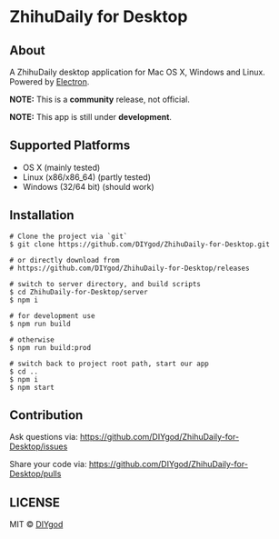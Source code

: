 # ZhihuDaily for Desktop

## About

A ZhihuDaily desktop application for Mac OS X, Windows and Linux. Powered by [Electron](https://github.com/atom/electron).

**NOTE:** This is a **community** release, not official.

**NOTE:** This app is still under **development**.

## Supported Platforms

* OS X (mainly tested)
* Linux (x86/x86_64) (partly tested)
* Windows (32/64 bit) (should work)

## Installation

    # Clone the project via `git`
    $ git clone https://github.com/DIYgod/ZhihuDaily-for-Desktop.git
    
    # or directly download from
    # https://github.com/DIYgod/ZhihuDaily-for-Desktop/releases
    
    # switch to server directory, and build scripts
    $ cd ZhihuDaily-for-Desktop/server
    $ npm i
    
    # for development use
    $ npm run build
    
    # otherwise
    $ npm run build:prod
    
    # switch back to project root path, start our app
    $ cd ..
    $ npm i
    $ npm start

## Contribution

Ask questions via: https://github.com/DIYgod/ZhihuDaily-for-Desktop/issues

Share your code via: https://github.com/DIYgod/ZhihuDaily-for-Desktop/pulls

## LICENSE

MIT © [DIYgod](http://github.com/DIYgod)